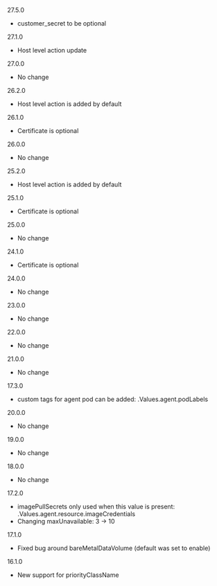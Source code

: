 
27.5.0
- customer_secret to be optional

27.1.0
- Host level action update

27.0.0
- No change

26.2.0
- Host level action is added by default

26.1.0
- Certificate is optional

26.0.0
- No change

25.2.0
- Host level action is added by default

25.1.0
- Certificate is optional

25.0.0
- No change

24.1.0
- Certificate is optional

24.0.0
- No change

23.0.0
- No change

22.0.0
- No change

21.0.0
- No change

17.3.0
- custom tags for agent pod can be added:
  .Values.agent.podLabels

20.0.0
- No change

19.0.0
- No change

18.0.0
- No change

17.2.0
- imagePullSecrets only used when this value is present: 
  .Values.agent.resource.imageCredentials
- Changing maxUnavailable: 3 -> 10 

17.1.0
- Fixed bug around bareMetalDataVolume (default was set to enable)

16.1.0
- New support for priorityClassName